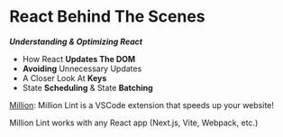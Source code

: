 # React Behind The Scenes

***Understanding & Optimizing React***

- How React **Updates The DOM**
- **Avoiding** Unnecessary Updates
- A Closer Look At **Keys**
- State **Scheduling** & State **Batching**

[Million](https://million.dev/): Million Lint is a VSCode extension that speeds up your website!

Million Lint works with any React app (Next.js, Vite, Webpack, etc.)
